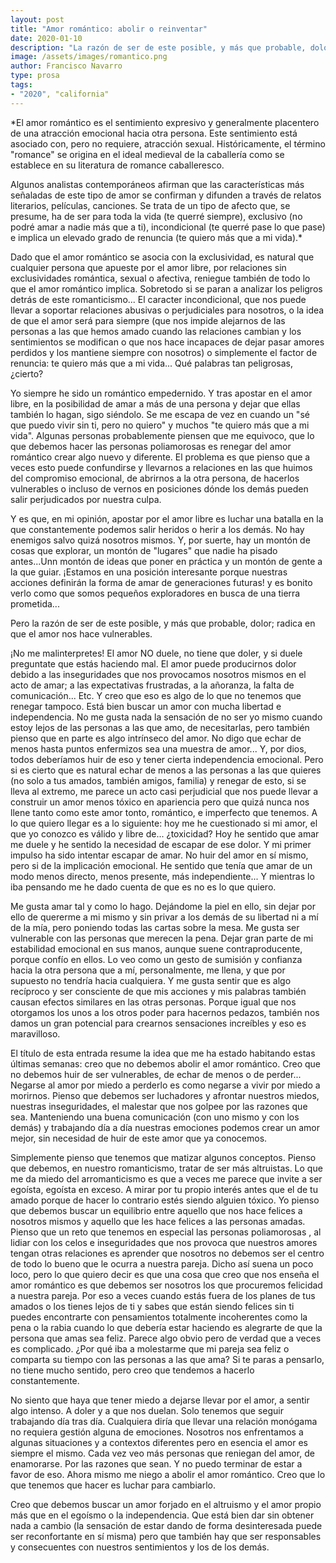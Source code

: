 ```yaml
---
layout: post
title: "Amor romántico: abolir o reinventar"
date: 2020-01-10
description: "La razón de ser de este posible, y más que probable, dolor; radica en que el amor nos hace vulnerables."
image: /assets/images/romantico.png
author: Francisco Navarro
type: prosa
tags:
- "2020", "california"
---
```

*El amor romántico es el sentimiento expresivo y generalmente placentero de una atracción emocional hacia otra persona. Este sentimiento está asociado con, pero no requiere, atracción sexual. Históricamente, el término "romance" se origina en el ideal medieval de la caballería como se establece en su literatura de romance caballeresco.

Algunos analistas contemporáneos afirman que las características más señaladas de este tipo de amor se confirman y difunden a través de relatos literarios, películas, canciones. Se trata de un tipo de afecto que, se presume, ha de ser para toda la vida (te querré siempre), exclusivo (no podré amar a nadie más que a ti), incondicional (te querré pase lo que pase) e implica un elevado grado de renuncia (te quiero más que a mi vida).*

Dado que el amor romántico se asocia con la exclusividad, es natural que cualquier persona que apueste por el amor libre, por relaciones sin exclusividades romántica, sexual o afectiva, reniegue también de todo lo que el amor romántico implica. Sobretodo si se paran a analizar los peligros detrás de este romanticismo... El caracter incondicional, que nos puede llevar a soportar relaciones abusivas o perjudiciales para nosotros, o la idea de que el amor será para siempre (que nos impide alejarnos de las personas a las que hemos amado cuando las relaciones cambian y los sentimientos se modifican o que nos hace incapaces de dejar pasar amores perdidos y los mantiene siempre con nosotros) o simplemente el factor de renuncia: te quiero más que a mi vida... Qué palabras tan peligrosas, ¿cierto?

Yo siempre he sido un romántico empedernido. Y tras apostar en el amor libre, en la posibilidad de amar a más de una persona y dejar que ellas también lo hagan, sigo siéndolo. Se me escapa de vez en cuando un "sé que puedo vivir sin ti, pero no quiero" y muchos "te quiero más que a mi vida". Algunas personas probablemente piensen que me equivoco, que lo que debemos hacer las personas poliamorosas
 es renegar del amor romántico crear algo nuevo y diferente. El problema es que pienso que a veces esto puede confundirse y llevarnos a relaciones en las que huimos del compromiso emocional, de abrirnos a la otra persona, de hacerlos vulnerables o incluso de vernos en posiciones dónde los demás pueden salir perjudicados por nuestra culpa.

Y es que, en mi opinión, apostar por el amor libre es luchar una batalla en la que constantemente podemos salir heridos o herir a los demás. No hay enemigos salvo quizá nosotros mismos. Y, por suerte, hay un montón de cosas que explorar, un montón de "lugares" que nadie ha pisado antes...Unn montón de ideas que poner en práctica y un montón de gente a la que guiar. ¡Estamos en una posición interesante porque nuestras acciones definirán la forma de amar de generaciones futuras! y es bonito verlo como que somos pequeños exploradores en busca de una tierra prometida...

Pero la razón de ser de este posible, y más que probable, dolor; radica en que el amor nos hace vulnerables.

¡No me malinterpretes! El amor NO duele, no tiene que doler, y si duele preguntate que estás haciendo mal. El amor puede producirnos dolor debido a las inseguridades que nos provocamos nosotros mismos en el acto de amar; a las expectativas frustradas, a la añoranza, la falta de comunicación... Etc. Y creo que eso es algo de lo que no tenemos que renegar tampoco. Está bien buscar un amor con mucha libertad e independencia. No me gusta nada la sensación de no ser yo mismo cuando estoy lejos de las personas a las que amo, de necesitarlas, pero también pienso que en parte es algo intrínseco del amor. No digo que echar de menos hasta puntos enfermizos sea una muestra de amor... Y, por dios, todos deberíamos huir de eso y tener cierta independencia emocional. Pero si es cierto que es natural echar de menos a las personas a las que quieres (no solo a tus amados, también amigos, familia) y renegar de esto, si se lleva al extremo, me parece un acto casi perjudicial que nos puede llevar a construir un amor menos tóxico en apariencia pero que quizá nunca nos llene tanto como este amor tonto, romántico, e imperfecto que tenemos.
A lo que quiero llegar es a lo siguiente: hoy me he cuestionado si mi amor, el que yo conozco es válido y libre de... ¿toxicidad? Hoy he sentido que amar me duele y he sentido la necesidad de escapar de ese dolor. Y mi primer impulso ha sido intentar escapar de amar. No huir del amor en sí mismo, pero si de la implicación emocional. He sentido que tenía que amar de un modo menos directo, menos presente, más independiente... Y mientras lo iba pensando me he dado cuenta de que es no es lo que quiero.

Me gusta amar tal y como lo hago. Dejándome la piel en ello, sin dejar por ello de quererme a mi mismo y sin privar a los demás de su libertad ni a mí de la mía, pero poniendo todas las cartas sobre la mesa. Me gusta ser vulnerable con las personas que merecen la pena. Dejar gran parte de mi estabilidad emocional en sus manos, aunque suene contraproducente, porque confío en ellos. Lo veo como un gesto de sumisión y confianza hacia la otra persona que a mí, personalmente, me llena, y que por supuesto no tendría hacia cualquiera. Y me gusta sentir que es algo recíproco y ser consciente de que mis acciones y mis palabras también causan efectos similares en las otras personas. Porque igual que nos otorgamos los unos a los otros poder para hacernos pedazos, también nos damos un gran potencial para crearnos sensaciones increíbles y eso es maravilloso.

El título de esta entrada resume la idea que me ha estado habitando estas últimas semanas: creo que no debemos abolir el amor romántico. Creo que no debemos huir de ser vulnerables, de echar de menos o de perder... Negarse al amor por miedo a perderlo es como negarse a vivir por miedo a morirnos. Pienso que debemos ser luchadores y afrontar nuestros miedos, nuestras inseguridades, el malestar que nos golpee por las razones que sea. Manteniendo una buena comunicación (con uno mismo y con los demás) y trabajando día a día nuestras emociones podemos crear un amor mejor, sin necesidad de huir de este amor que ya conocemos.

Simplemente pienso que tenemos que matizar algunos conceptos. Pienso que debemos, en nuestro romanticismo, tratar de ser más altruistas. Lo que me da miedo del arromanticismo
 es que a veces me parece que invite a ser egoísta, egoísta en exceso. A mirar por tu propio interés antes que el de tu amado porque de hacer lo contrario estés siendo alguien tóxico.
Yo pienso que debemos buscar un equilibrio entre aquello que nos hace felices a nosotros mismos y aquello que les hace felices a las personas amadas. Pienso que un reto que tenemos en especial las personas poliamorosas
, al lidiar con los celos e inseguridades que nos provoca que nuestros amores tengan otras relaciones es aprender que nosotros no debemos ser el centro de todo lo bueno que le ocurra a nuestra pareja. Dicho así suena un poco loco, pero lo que quiero decir es que una cosa que creo que nos enseña el amor romántico es que debemos ser nosotros los que procuremos felicidad a nuestra pareja. Por eso a veces cuando estás fuera de los planes de tus amados o los tienes lejos de ti y sabes que están siendo felices sin ti puedes encontrarte con pensamientos totalmente incoherentes como la pena o la rabia cuando lo que debería estar haciendo es alegrarte de que la persona que amas sea feliz. Parece algo obvio pero de verdad que a veces es complicado. ¿Por qué iba a molestarme que mi pareja sea feliz o comparta su tiempo con las personas a las que ama? Si te paras a pensarlo, no tiene mucho sentido, pero creo que tendemos a hacerlo constantemente.

No siento que haya que tener miedo a dejarse llevar por el amor, a sentir algo intenso. A doler y a que nos duelan. Solo tenemos que seguir trabajando día tras día. Cualquiera diría que llevar una relación monógama no requiera gestión alguna de emociones. Nosotros nos enfrentamos a algunas situaciones y a contextos diferentes pero en esencia el amor es siempre el mismo. Cada vez veo más personas que reniegan del amor, de enamorarse. Por las razones que sean. Y no puedo terminar de estar a favor de eso. Ahora mismo me niego a abolir el amor romántico. Creo que lo que tenemos que hacer es luchar para cambiarlo.

Creo que debemos buscar un amor forjado en el altruismo y el amor propio más que en el egoísmo o la independencia. Que está bien dar sin obtener nada a cambio (la sensación de estar dando de forma desinteresada puede ser reconfortante en sí misma) pero que también hay que ser responsables y consecuentes con nuestros sentimientos y los de los demás.